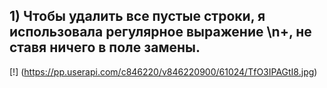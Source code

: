 ## 1) Чтобы удалить все пустые строки, я использовала регулярное выражение \n+, не ставя ничего в поле замены.
[!] (https://pp.userapi.com/c846220/v846220900/61024/TfO3IPAGtI8.jpg)
